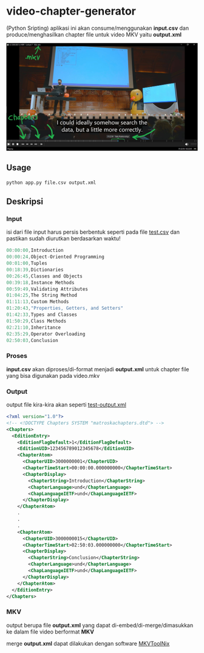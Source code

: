 # video-chapter-generator

(Python Sripting) aplikasi ini akan consume/menggunakan **input.csv** dan produce/menghasilkan chapter file untuk video MKV yaitu **output.xml**

![chapters](example/chapter-file.jpg)

## Usage

```bash
python app.py file.csv output.xml
```

## Deskripsi

### Input

isi dari file input harus persis berbentuk seperti pada file [test.csv](example/test.csv) dan pastikan sudah diurutkan berdasarkan waktu!

```c
00:00:00,Introduction
00:00:24,Object-Oriented Programming
00:01:00,Tuples
00:18:39,Dictionaries
00:26:45,Classes and Objects
00:39:18,Instance Methods
00:59:49,Validating Attributes
01:04:25,The String Method
01:11:13,Custom Methods
01:20:43,"Properties, Getters, and Setters"
01:42:33,Types and Classes
01:50:29,Class Methods
02:21:10,Inheritance
02:35:29,Operator Overloading
02:50:03,Conclusion
```

### Proses

**input.csv** akan diproses/di-format menjadi **output.xml** untuk chapter file yang bisa digunakan pada video.mkv

### Output

output file kira-kira akan seperti [test-output.xml](example/test-output.xml)

```xml
<?xml version="1.0"?>
<!-- <!DOCTYPE Chapters SYSTEM "matroskachapters.dtd"> -->
<Chapters>
  <EditionEntry>
    <EditionFlagDefault>1</EditionFlagDefault>
    <EditionUID>123456789012345678</EditionUID>
    <ChapterAtom>
      <ChapterUID>3000000001</ChapterUID>
      <ChapterTimeStart>00:00:00.000000000</ChapterTimeStart>
      <ChapterDisplay>
        <ChapterString>Introduction</ChapterString>
        <ChapterLanguage>und</ChapterLanguage>
        <ChapLanguageIETF>und</ChapLanguageIETF>
      </ChapterDisplay>
    </ChapterAtom>
    .
    .
    .
    <ChapterAtom>
      <ChapterUID>3000000015</ChapterUID>
      <ChapterTimeStart>02:50:03.000000000</ChapterTimeStart>
      <ChapterDisplay>
        <ChapterString>Conclusion</ChapterString>
        <ChapterLanguage>und</ChapterLanguage>
        <ChapLanguageIETF>und</ChapLanguageIETF>
      </ChapterDisplay>
    </ChapterAtom>
  </EditionEntry>
</Chapters>
```

### MKV

output berupa file **output.xml** yang dapat di-embed/di-merge/dimasukkan ke dalam file video berformat **MKV**

merge **output.xml** dapat dilakukan dengan software [MKVToolNix](https://mkvtoolnix.download/)
